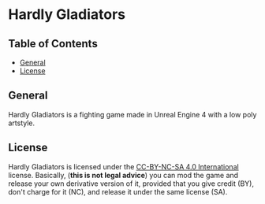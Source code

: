 Hardly Gladiators
=================

Table of Contents
-----------------
* [General](#general)
* [License](#license)

General
-------
Hardly Gladiators is a fighting game made in Unreal Engine 4 with a low poly artstyle.

License
-------
Hardly Gladiators is licensed under the [CC-BY-NC-SA 4.0 International][ccbyncsa] license. Basically, (**this is not legal advice**) you can mod the game and release your own derivative version of it, provided that you give credit (BY), don't charge for it (NC), and release it under the same license (SA).

[ccbyncsa]: https://creativecommons.org/licenses/by-nc-sa/4.0/